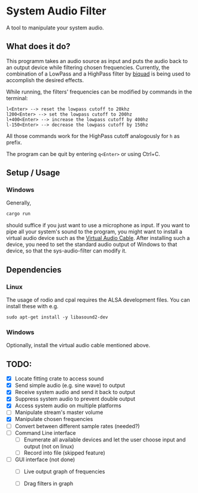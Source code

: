 # System Audio Filter

A tool to manipulate your system audio.

## What does it do?

This programm takes an audio source as input and puts the audio back to an output device
while filtering chosen frequencies. Currently, the combination of a LowPass and a
HighPass filter by [biquad](https://docs.rs/biquad/0.4.1/biquad/)
is being used to accomplish the desired effects.

While running, the filters' frequencies can be modified by commands in the terminal:
```
l<Enter> --> reset the lowpass cutoff to 20khz
l200<Enter> --> set the lowpass cutoff to 200hz
l+400<Enter> --> increase the lowpass cutoff by 400hz
l-150<Enter> --> decrease the lowpass cutoff by 150hz
```
All those commands work for the HighPass cutoff analogously for `h` as prefix.

The program can be quit by entering `q<Enter>` or using Ctrl+C.


## Setup / Usage

### Windows
Generally,
```powershell
cargo run
```
should suffice if you just want to use a microphone as input. If you want to pipe all your
system's sound to the program, you might want to install a virtual audio device such as the
[Virtual Audio Cable](https://vb-audio.com/Cable/). After installing such a device, you need to set the standard
audio output of Windows to that device, so that the sys-audio-filter can modify it.


## Dependencies

### Linux
The usage of rodio and cpal requires the ALSA development files. You can install these with e.g.
```
sudo apt-get install -y libasound2-dev
```

### Windows
Optionally, install the virtual audio cable mentioned above.


## TODO:

- [x] Locate fitting crate to access sound
- [x] Send simple audio (e.g. sine wave) to output
- [x] Receive system audio and send it back to output
- [x] Suppress system audio to prevent double output
- [x] Access system audio on multiple platforms
- [ ] Manipulate stream's master volume
- [x] Manipulate chosen frequencies
- [ ] Convert between different sample rates (needed?)
- [ ] Command Line interface
  - [ ] Enumerate all available devices and let the user choose input and output (not on linux)
  - [ ] Record into file (skipped feature)
- [ ] GUI interface (not done)
  - [ ] Live output graph of frequencies
  - [ ] Drag filters in graph

